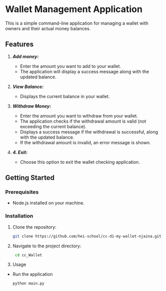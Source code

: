 # Wallet Management Application

This is a simple command-line application for managing a wallet with owners and their actual money balances.

## Features

1. ***Add money:***
   - Enter the amount you want to add to your wallet.
   - The application will display a success message along with the updated balance.

2. ***View Balance:***
   - Displays the current balance in your wallet.

3. ***Withdraw Money:***
   - Enter the amount you want to withdraw from your wallet.
   - The application checks if the withdrawal amount is valid (not exceeding the current balance).
   - Displays a success message if the withdrawal is successful, along with the updated balance.
   - If the withdrawal amount is invalid, an error message is shown.
4. ***4. Exit:***
    - Choose this option to exit the wallet checking application.

## Getting Started

### Prerequisites

- Node.js installed on your machine.

### Installation

1. Clone the repository:

   ```bash
   git clone https://github.com/hei-school/cc-d1-my-wallet-njaina.git

2. Navigate to the project directory:
    ```bash
     cd cc_Wallet

3. Usage
* Run the application
    ```bash
    python main.py
